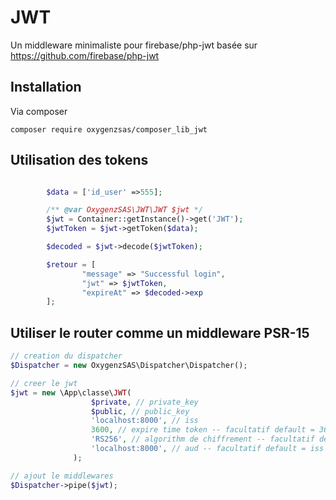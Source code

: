 # JWT
Un middleware minimaliste pour firebase/php-jwt
basée sur https://github.com/firebase/php-jwt

## Installation

Via composer
```
composer require oxygenzsas/composer_lib_jwt
```

## Utilisation des tokens
```php

        $data = ['id_user' =>555];

        /** @var OxygenzSAS\JWT\JWT $jwt */
        $jwt = Container::getInstance()->get('JWT');
        $jwtToken = $jwt->getToken($data);

        $decoded = $jwt->decode($jwtToken);

        $retour = [
                "message" => "Successful login",
                "jwt" => $jwtToken,
                "expireAt" => $decoded->exp
        ];

```

## Utiliser le router comme un middleware PSR-15
```php
// creation du dispatcher
$Dispatcher = new OxygenzSAS\Dispatcher\Dispatcher();

// creer le jwt
$jwt = new \App\classe\JWT(
                  $private, // private_key
                  $public, // public_key
                  'localhost:8000', // iss
                  3600, // expire time token -- facultatif default = 3600
                  'RS256', // algorithm de chiffrement -- facultatif default = RS256
                  'localhost:8000', // aud -- facultatif default = iss
              );

// ajout le middlewares
$Dispatcher->pipe($jwt);
```
